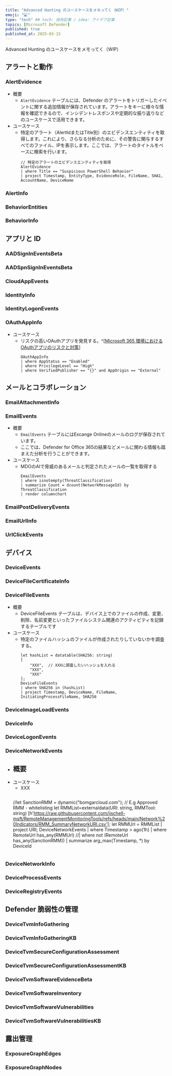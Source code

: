 ```yaml
---
title: "Advanced Hunting のユースケースをメモってく（WIP）"
emoji: "💻" 
type: "tech" ## tech: 技術記事 / idea: アイデア記事
topics: [Microsoft Defender] 
published: true
published_at: 2025-03-15
---
```

Advanced Hunting のユースケースをメモってく（WIP）

## アラートと動作

### AlertEvidence

- 概要
  - `AlertEvidence` テーブルには、Defender のアラートをトリガーしたイベントに関する追加情報が保存されています。アラートをキーに様々な情報を確認できるので、インシデントレスポンスや定期的な振り返りなどのユースケースで活用できます。
- ユースケース
  - 特定のアラート（AlertIdまたはTitle別）のエビデンスエンティティを取得します。これにより、さらなる分析のために、その警告に関与するすべてのファイル、IPを表示します。ここでは、アラートのタイトルをベースに検索を行います。
    ```kql
    // 特定のアラートのエビデンスエンティティを取得
    AlertEvidence
    | where Title == "Suspicious PowerShell Behavior"
    | project Timestamp, EntityType, EvidenceRole, FileName, SHA1, AccountName, DeviceName
    ```

### AlertInfo

### BehaviorEntities

### BehaviorInfo

## アプリと ID

### AADSignInEventsBeta

### AADSpnSignInEventsBeta

### CloudAppEvents

### IdentityInfo

### IdentityLogonEvents

### OAuthAppInfo
- ユースケース
  - リスクの高いOAuthアプリを発見する。^[[Microsoft 365 環境におけるOAuthアプリのリスクと対策](https://zenn.dev/hirotomotaguchi/articles/202504_m365-oauth-security##oauth-%E3%82%A2%E3%83%97%E3%83%AA%E3%81%AE%E8%A6%8B%E3%81%88%E3%82%8B%E5%8C%96%E3%81%A8%E5%80%8B%E5%88%A5%E3%81%AE%E5%88%B6%E5%BE%A1)]
    ```kql
    OAuthAppInfo
    | where AppStatus == "Enabled"
    | where PrivilegeLevel == "High"
    | where VerifiedPublisher == "{}" and AppOrigin == "External"
    ```

## メールとコラボレーション

### EmailAttachmentInfo

### EmailEvents
- 概要
  - `EmailEvents` テーブルにはExcange Onlineのメールのログが保存されています。
  - ここでは、Defender for Office 365の結果などメールに関わる情報も踏まえた分析を行うことができます。
- ユースケース
  - MDOのAIで脅威のあるメールと判定されたメールの一覧を取得する
    ```kql
    EmailEvents
    | where isnotempty(ThreatClassification)
    | summarize Count = dcount(NetworkMessageId) by ThreatClassification
    | render columnchart
    ```

### EmailPostDeliveryEvents

### EmailUrlInfo

### UrlClickEvents

## デバイス

### DeviceEvents

### DeviceFileCertificateInfo

### DeviceFileEvents
- 概要
  - DeviceFileEvents テーブルは、デバイス上でのファイルの作成、変更、削除、名前変更といったファイルシステム関連のアクティビティを記録するテーブルです 
- ユースケース
  - 特定のファイルハッシュのファイルが作成されたりしていないかを調査する。
    ```kql
    let hashList = datatable(SHA256: string)
    [
        "XXX",  // XXXに調査したいハッシュを入れる
        "XXX",
        "XXX" 
    ];
    DeviceFileEvents
    | where SHA256 in (hashList)
    | project Timestamp, DeviceName, FileName, InitiatingProcessFileName, SHA256
    ```
### DeviceImageLoadEvents

### DeviceInfo

### DeviceLogonEvents

### DeviceNetworkEvents
- 概要
  - 
- ユースケース
  - XXX
    ```kql
   //let SanctionRMM = dynamic("bomgarcloud.com"); // E.g Approved RMM - whitelisting
   let RMMList=externaldata(URI: string, RMMTool: string)
    [h'https://raw.githubusercontent.com/jischell-msft/RemoteManagementMonitoringTools/refs/heads/main/Network%20Indicators/RMM_SummaryNetworkURI.csv'];
   let RMMUrl = RMMList
     | project URI;
   DeviceNetworkEvents
   | where Timestamp > ago(1h)
   | where RemoteUrl has_any(RMMUrl)
   //| where not (RemoteUrl has_any(SanctionRMM))
   | summarize arg_max(Timestamp, *) by DeviceId
    ```
### DeviceNetworkInfo

### DeviceProcessEvents

### DeviceRegistryEvents

## Defender 脆弱性の管理

### DeviceTvmInfoGathering

### DeviceTvmInfoGatheringKB

### DeviceTvmSecureConfigurationAssessment

### DeviceTvmSecureConfigurationAssessmentKB

### DeviceTvmSoftwareEvidenceBeta

### DeviceTvmSoftwareInventory

### DeviceTvmSoftwareVulnerabilities

### DeviceTvmSoftwareVulnerabilitiesKB

## 露出管理

### ExposureGraphEdges

### ExposureGraphNodes
